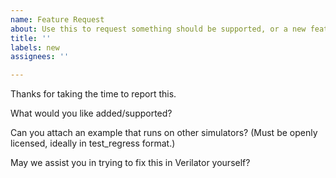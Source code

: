 ```yaml
---
name: Feature Request
about: Use this to request something should be supported, or a new feature added. (Note our contributor agreement at https://github.com/verilator/verilator/blob/master/docs/CONTRIBUTING.rst)
title: ''
labels: new
assignees: ''

---
```


Thanks for taking the time to report this.

What would you like added/supported?

Can you attach an example that runs on other simulators?  (Must be openly licensed, ideally in test_regress format.)

May we assist you in trying to fix this in Verilator yourself?
